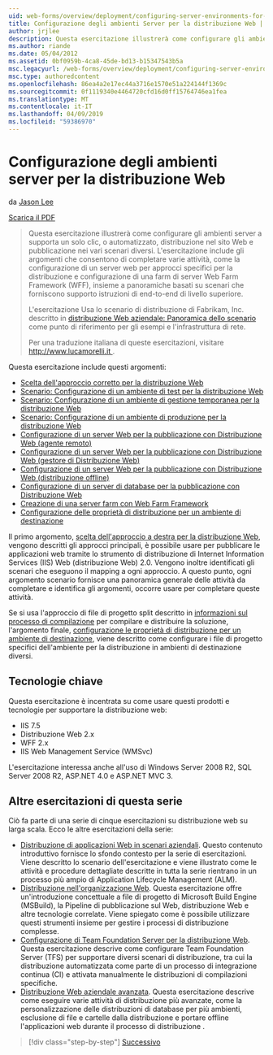 ```yaml
---
uid: web-forms/overview/deployment/configuring-server-environments-for-web-deployment/configuring-server-environments-for-web-deployment
title: Configurazione degli ambienti Server per la distribuzione Web | Microsoft Docs
author: jrjlee
description: Questa esercitazione illustrerà come configurare gli ambienti server supporta un solo clic, o automatizzato, distribuzione nel sito Web e pubblicazione dei vari dello scenario diverse...
ms.author: riande
ms.date: 05/04/2012
ms.assetid: 0bf0959b-4ca8-45de-bd13-b15347543b5a
msc.legacyurl: /web-forms/overview/deployment/configuring-server-environments-for-web-deployment/configuring-server-environments-for-web-deployment
msc.type: authoredcontent
ms.openlocfilehash: 86ea4a2e17ec44a3716e1570e51a224144f1369c
ms.sourcegitcommit: 0f1119340e4464720cfd16d0ff15764746ea1fea
ms.translationtype: MT
ms.contentlocale: it-IT
ms.lasthandoff: 04/09/2019
ms.locfileid: "59386970"
---
```

# <a name="configuring-server-environments-for-web-deployment"></a>Configurazione degli ambienti server per la distribuzione Web

da [Jason Lee](https://github.com/jrjlee)

[Scarica il PDF](https://msdnshared.blob.core.windows.net/media/MSDNBlogsFS/prod.evol.blogs.msdn.com/CommunityServer.Blogs.Components.WeblogFiles/00/00/00/63/56/8130.DeployingWebAppsInEnterpriseScenarios.pdf)

> Questa esercitazione illustrerà come configurare gli ambienti server a supporta un solo clic, o automatizzato, distribuzione nel sito Web e pubblicazione nei vari scenari diversi. L'esercitazione include gli argomenti che consentono di completare varie attività, come la configurazione di un server web per approcci specifici per la distribuzione e configurazione di una farm di server Web Farm Framework (WFF), insieme a panoramiche basati su scenari che forniscono supporto istruzioni di end-to-end di livello superiore.
> 
> L'esercitazione Usa lo scenario di distribuzione di Fabrikam, Inc. descritto in [distribuzione Web aziendale: Panoramica dello scenario](../deploying-web-applications-in-enterprise-scenarios/enterprise-web-deployment-scenario-overview.md) come punto di riferimento per gli esempi e l'infrastruttura di rete.
> 
> Per una traduzione italiana di queste esercitazioni, visitare [ http://www.lucamorelli.it ](http://www.lucamorelli.it).


Questa esercitazione include questi argomenti:

- [Scelta dell'approccio corretto per la distribuzione Web](choosing-the-right-approach-to-web-deployment.md)
- [Scenario: Configurazione di un ambiente di test per la distribuzione Web](scenario-configuring-a-test-environment-for-web-deployment.md)
- [Scenario: Configurazione di un ambiente di gestione temporanea per la distribuzione Web](scenario-configuring-a-staging-environment-for-web-deployment.md)
- [Scenario: Configurazione di un ambiente di produzione per la distribuzione Web](scenario-configuring-a-production-environment-for-web-deployment.md)
- [Configurazione di un server Web per la pubblicazione con Distribuzione Web (agente remoto)](configuring-a-web-server-for-web-deploy-publishing-remote-agent.md)
- [Configurazione di un server Web per la pubblicazione con Distribuzione Web (gestore di Distribuzione Web)](configuring-a-web-server-for-web-deploy-publishing-web-deploy-handler.md)
- [Configurazione di un server Web per la pubblicazione con Distribuzione Web (distribuzione offline)](configuring-a-web-server-for-web-deploy-publishing-offline-deployment.md)
- [Configurazione di un server di database per la pubblicazione con Distribuzione Web](configuring-a-database-server-for-web-deploy-publishing.md)
- [Creazione di una server farm con Web Farm Framework](creating-a-server-farm-with-the-web-farm-framework.md)
- [Configurazione delle proprietà di distribuzione per un ambiente di destinazione](configuring-deployment-properties-for-a-target-environment.md)

Il primo argomento, [scelta dell'approccio a destra per la distribuzione Web](choosing-the-right-approach-to-web-deployment.md), vengono descritti gli approcci principali, è possibile usare per pubblicare le applicazioni web tramite lo strumento di distribuzione di Internet Information Services (IIS) Web (distribuzione Web) 2.0. Vengono inoltre identificati gli scenari che eseguono il mapping a ogni approccio. A questo punto, ogni argomento scenario fornisce una panoramica generale delle attività da completare e identifica gli argomenti, occorre usare per completare queste attività.

Se si usa l'approccio di file di progetto split descritto in [informazioni sul processo di compilazione](../web-deployment-in-the-enterprise/understanding-the-build-process.md) per compilare e distribuire la soluzione, l'argomento finale, [configurazione le proprietà di distribuzione per un ambiente di destinazione](configuring-deployment-properties-for-a-target-environment.md), viene descritto come configurare i file di progetto specifici dell'ambiente per la distribuzione in ambienti di destinazione diversi.

## <a name="key-technologies"></a>Tecnologie chiave

Questa esercitazione è incentrata su come usare questi prodotti e tecnologie per supportare la distribuzione web:

- IIS 7.5
- Distribuzione Web 2.x
- WFF 2.x
- IIS Web Management Service (WMSvc)

L'esercitazione interessa anche all'uso di Windows Server 2008 R2, SQL Server 2008 R2, ASP.NET 4.0 e ASP.NET MVC 3.

## <a name="other-tutorials-in-this-series"></a>Altre esercitazioni di questa serie

Ciò fa parte di una serie di cinque esercitazioni su distribuzione web su larga scala. Ecco le altre esercitazioni della serie:

- [Distribuzione di applicazioni Web in scenari aziendali](../deploying-web-applications-in-enterprise-scenarios/deploying-web-applications-in-enterprise-scenarios.md). Questo contenuto introduttivo fornisce lo sfondo contesto per la serie di esercitazioni. Viene descritto lo scenario dell'esercitazione e viene illustrato come le attività e procedure dettagliate descritte in tutta la serie rientrano in un processo più ampio di Application Lifecycle Management (ALM).
- [Distribuzione nell'organizzazione Web](../web-deployment-in-the-enterprise/web-deployment-in-the-enterprise.md). Questa esercitazione offre un'introduzione concettuale a file di progetto di Microsoft Build Engine (MSBuild), la Pipeline di pubblicazione sul Web, distribuzione Web e altre tecnologie correlate. Viene spiegato come è possibile utilizzare questi strumenti insieme per gestire i processi di distribuzione complesse.
- [Configurazione di Team Foundation Server per la distribuzione Web](../configuring-team-foundation-server-for-web-deployment/configuring-team-foundation-server-for-web-deployment.md). Questa esercitazione descrive come configurare Team Foundation Server (TFS) per supportare diversi scenari di distribuzione, tra cui la distribuzione automatizzata come parte di un processo di integrazione continua (CI) e attivata manualmente le distribuzioni di compilazioni specifiche.
- [Distribuzione Web aziendale avanzata](../advanced-enterprise-web-deployment/advanced-enterprise-web-deployment.md). Questa esercitazione descrive come eseguire varie attività di distribuzione più avanzate, come la personalizzazione delle distribuzioni di database per più ambienti, esclusione di file e cartelle dalla distribuzione e portare offline l'applicazioni web durante il processo di distribuzione .

> [!div class="step-by-step"]
> [Successivo](choosing-the-right-approach-to-web-deployment.md)
